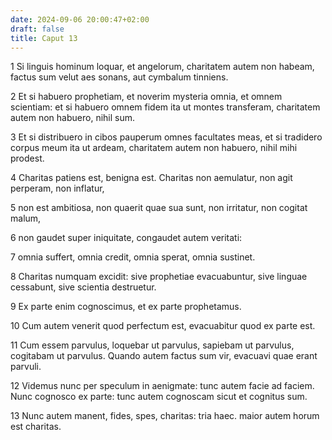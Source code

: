 ```yaml
---
date: 2024-09-06 20:00:47+02:00
draft: false
title: Caput 13
---
```





1 Si linguis hominum loquar, et angelorum, charitatem autem non habeam, factus sum velut aes sonans, aut cymbalum tinniens.

2 Et si habuero prophetiam, et noverim mysteria omnia, et omnem scientiam: et si habuero omnem fidem ita ut montes transferam, charitatem autem non habuero, nihil sum.

3 Et si distribuero in cibos pauperum omnes facultates meas, et si tradidero corpus meum ita ut ardeam, charitatem autem non habuero, nihil mihi prodest.

4 Charitas patiens est, benigna est. Charitas non aemulatur, non agit perperam, non inflatur,

5 non est ambitiosa, non quaerit quae sua sunt, non irritatur, non cogitat malum,

6 non gaudet super iniquitate, congaudet autem veritati:

7 omnia suffert, omnia credit, omnia sperat, omnia sustinet.

8 Charitas numquam excidit: sive prophetiae evacuabuntur, sive linguae cessabunt, sive scientia destruetur.

9 Ex parte enim cognoscimus, et ex parte prophetamus.

10 Cum autem venerit quod perfectum est, evacuabitur quod ex parte est.

11 Cum essem parvulus, loquebar ut parvulus, sapiebam ut parvulus, cogitabam ut parvulus. Quando autem factus sum vir, evacuavi quae erant parvuli.

12 Videmus nunc per speculum in aenigmate: tunc autem facie ad faciem. Nunc cognosco ex parte: tunc autem cognoscam sicut et cognitus sum.

13 Nunc autem manent, fides, spes, charitas: tria haec. maior autem horum est charitas.

